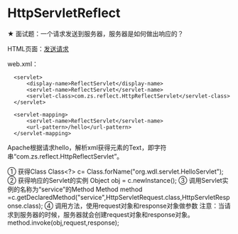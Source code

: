 # HttpServletReflect
★ 面试题：一个请求发送到服务器，服务器是如何做出响应的？


HTML页面：<a href="hello">发送请求</a>

web.xml：

  <!-- 定义Servlet 服务 -->
      <servlet>
          <display-name>ReflectServlet</display-name>
          <servlet-name>ReflectServlet</servlet-name>
          <servlet-class>com.zs.reflect.HttpReflectServlet</servlet-class>
      </servlet>

  <!-- 定义请求映射 -->
      <servlet-mapping>
          <servlet-name>ReflectServlet</servlet-name>
          <url-pattern>/hello</url-pattern>
      </servlet-mapping>


Apache根据请求hello，解析xml获得<servlet-class>元素的Text，即字符串“com.zs.reflect.HttpReflectServlet”。

① 获得Class
		Class<?> c= Class.forName("org.wdl.servlet.HelloServlet");
② 获得响应的Servlet的实例
		Object obj = c.newInstance();
③ 调用Servlet实例的名称为“service”的Method
		Method method =c.getDeclaredMethod("service",HttpServletRequest.class,HttpServletResponse.class);
④ 调用方法，使用request对象和response对象做参数
	  注意：当请求到服务器的时候，服务器就会创建request对象和response对象。
	  method.invoke(obj,request,response);
